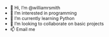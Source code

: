 - 👋 Hi, I’m @williamrsmith
- 👀 I’m interested in programming
- 🌱 I’m currently learning Python
- 💞️ I’m looking to collaborate on basic projects
- 📫 Email me

<!---
williamrsmith/williamrsmith is a ✨ special ✨ repository because its `README.md` (this file) appears on your GitHub profile.
You can click the Preview link to take a look at your changes.
--->
